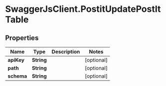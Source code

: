 # SwaggerJsClient.PostitUpdatePostItTable

## Properties
Name | Type | Description | Notes
------------ | ------------- | ------------- | -------------
**apiKey** | **String** |  | [optional] 
**path** | **String** |  | [optional] 
**schema** | **String** |  | [optional] 


